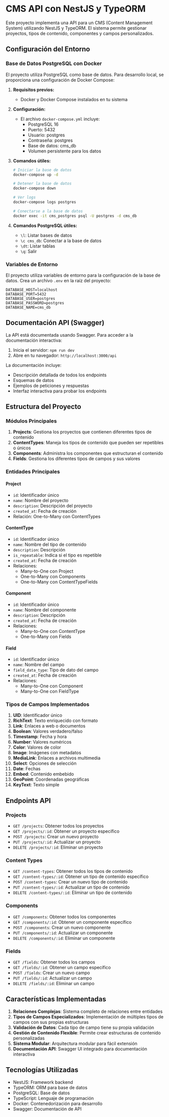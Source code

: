 # CMS API con NestJS y TypeORM

Este proyecto implementa una API para un CMS (Content Management System) utilizando NestJS y TypeORM. El sistema permite gestionar proyectos, tipos de contenido, componentes y campos personalizados.

## Configuración del Entorno

### Base de Datos PostgreSQL con Docker

El proyecto utiliza PostgreSQL como base de datos. Para desarrollo local, se proporciona una configuración de Docker Compose:

1. **Requisitos previos:**
   - Docker y Docker Compose instalados en tu sistema

2. **Configuración:**
   - El archivo `docker-compose.yml` incluye:
     - PostgreSQL 16
     - Puerto: 5432
     - Usuario: postgres
     - Contraseña: postgres
     - Base de datos: cms_db
     - Volumen persistente para los datos

3. **Comandos útiles:**
   ```bash
   # Iniciar la base de datos
   docker-compose up -d

   # Detener la base de datos
   docker-compose down

   # Ver logs
   docker-compose logs postgres

   # Conectarse a la base de datos
   docker exec -it cms_postgres psql -U postgres -d cms_db
   ```

4. **Comandos PostgreSQL útiles:**
   - `\l`: Listar bases de datos
   - `\c cms_db`: Conectar a la base de datos
   - `\dt`: Listar tablas
   - `\q`: Salir

### Variables de Entorno

El proyecto utiliza variables de entorno para la configuración de la base de datos. Crea un archivo `.env` en la raíz del proyecto:

```env
DATABASE_HOST=localhost
DATABASE_PORT=5432
DATABASE_USER=postgres
DATABASE_PASSWORD=postgres
DATABASE_NAME=cms_db
```

## Documentación API (Swagger)

La API está documentada usando Swagger. Para acceder a la documentación interactiva:

1. Inicia el servidor: `npm run dev`
2. Abre en tu navegador: `http://localhost:3000/api`

La documentación incluye:
- Descripción detallada de todos los endpoints
- Esquemas de datos
- Ejemplos de peticiones y respuestas
- Interfaz interactiva para probar los endpoints

## Estructura del Proyecto

### Módulos Principales

1. **Projects**: Gestiona los proyectos que contienen diferentes tipos de contenido
2. **ContentTypes**: Maneja los tipos de contenido que pueden ser repetibles o únicos
3. **Components**: Administra los componentes que estructuran el contenido
4. **Fields**: Gestiona los diferentes tipos de campos y sus valores

### Entidades Principales

#### Project
- `id`: Identificador único
- `name`: Nombre del proyecto
- `description`: Descripción del proyecto
- `created_at`: Fecha de creación
- Relación: One-to-Many con ContentTypes

#### ContentType
- `id`: Identificador único
- `name`: Nombre del tipo de contenido
- `description`: Descripción
- `is_repeatable`: Indica si el tipo es repetible
- `created_at`: Fecha de creación
- Relaciones:
  - Many-to-One con Project
  - One-to-Many con Components
  - One-to-Many con ContentTypeFields

#### Component
- `id`: Identificador único
- `name`: Nombre del componente
- `description`: Descripción
- `created_at`: Fecha de creación
- Relaciones:
  - Many-to-One con ContentType
  - One-to-Many con Fields

#### Field
- `id`: Identificador único
- `name`: Nombre del campo
- `field_data_type`: Tipo de dato del campo
- `created_at`: Fecha de creación
- Relaciones:
  - Many-to-One con Component
  - Many-to-One con FieldType

### Tipos de Campos Implementados

1. **UID**: Identificador único
2. **RichText**: Texto enriquecido con formato
3. **Link**: Enlaces a web o documentos
4. **Boolean**: Valores verdadero/falso
5. **Timestamp**: Fecha y hora
6. **Number**: Valores numéricos
7. **Color**: Valores de color
8. **Image**: Imágenes con metadatos
9. **MediaLink**: Enlaces a archivos multimedia
10. **Select**: Opciones de selección
11. **Date**: Fechas
12. **Embed**: Contenido embebido
13. **GeoPoint**: Coordenadas geográficas
14. **KeyText**: Texto simple

## Endpoints API

### Projects
- `GET /projects`: Obtener todos los proyectos
- `GET /projects/:id`: Obtener un proyecto específico
- `POST /projects`: Crear un nuevo proyecto
- `PUT /projects/:id`: Actualizar un proyecto
- `DELETE /projects/:id`: Eliminar un proyecto

### Content Types
- `GET /content-types`: Obtener todos los tipos de contenido
- `GET /content-types/:id`: Obtener un tipo de contenido específico
- `POST /content-types`: Crear un nuevo tipo de contenido
- `PUT /content-types/:id`: Actualizar un tipo de contenido
- `DELETE /content-types/:id`: Eliminar un tipo de contenido

### Components
- `GET /components`: Obtener todos los componentes
- `GET /components/:id`: Obtener un componente específico
- `POST /components`: Crear un nuevo componente
- `PUT /components/:id`: Actualizar un componente
- `DELETE /components/:id`: Eliminar un componente

### Fields
- `GET /fields`: Obtener todos los campos
- `GET /fields/:id`: Obtener un campo específico
- `POST /fields`: Crear un nuevo campo
- `PUT /fields/:id`: Actualizar un campo
- `DELETE /fields/:id`: Eliminar un campo

## Características Implementadas

1. **Relaciones Complejas**: Sistema completo de relaciones entre entidades
2. **Tipos de Campos Especializados**: Implementación de múltiples tipos de campos con sus propias estructuras
3. **Validación de Datos**: Cada tipo de campo tiene su propia validación
4. **Gestión de Contenido Flexible**: Permite crear estructuras de contenido personalizadas
5. **Sistema Modular**: Arquitectura modular para fácil extensión
6. **Documentación API**: Swagger UI integrado para documentación interactiva

## Tecnologías Utilizadas

- NestJS: Framework backend
- TypeORM: ORM para base de datos
- PostgreSQL: Base de datos
- TypeScript: Lenguaje de programación
- Docker: Contenedorización para desarrollo
- Swagger: Documentación de API